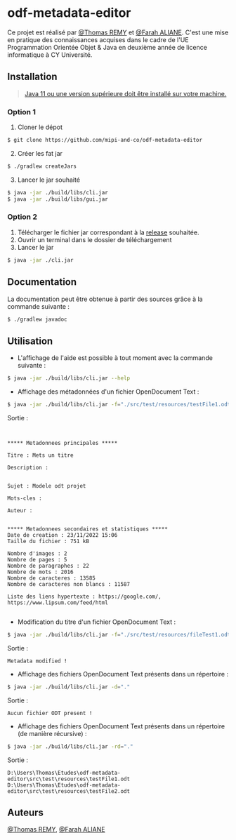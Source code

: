 # odf-metadata-editor

Ce projet est réalisé par [@Thomas REMY](https://github.com/GzIrYsz) et [@Farah ALIANE](https://github.com/farah951). C'est une mise en pratique
des connaissances acquises dans le cadre de l'UE Programmation Orientée Objet & Java
en deuxième année de licence informatique à CY Université.

## Installation

>[Java 11 ou une version supérieure doit être installé sur votre machine.](https://www.oracle.com/java/technologies/downloads/)

### Option 1

1. Cloner le dépot
```bash
$ git clone https://github.com/mipi-and-co/odf-metadata-editor
```

2. Créer les fat jar
```bash 
$ ./gradlew createJars
```

3. Lancer le jar souhaité
```bash
$ java -jar ./build/libs/cli.jar
$ java -jar ./build/libs/gui.jar
```

### Option 2

1. Télécharger le fichier jar correspondant à la [release](https://github.com/mipi-and-co/odf-metadata-editor/releases/latest) souhaitée.
2. Ouvrir un terminal dans le dossier de téléchargement
3. Lancer le jar
```bash
$ java -jar ./cli.jar
```

## Documentation

La documentation peut être obtenue à partir des sources grâce à la commande suivante :
```bash
$ ./gradlew javadoc
```

## Utilisation

- L'affichage de l'aide est possible à tout moment avec la commande suivante :
```bash
$ java -jar ./build/libs/cli.jar --help
```

- Affichage des métadonnées d'un fichier OpenDocument Text :
```bash
$ java -jar ./build/libs/cli.jar -f="./src/test/resources/testFile1.odt"
```

Sortie :
```


***** Metadonnees principales *****

Titre : Mets un titre

Description :


Sujet : Modele odt projet

Mots-cles : 

Auteur : 


***** Metadonnees secondaires et statistiques *****
Date de creation : 23/11/2022 15:06
Taille du fichier : 751 kB

Nombre d'images : 2
Nombre de pages : 5
Nombre de paragraphes : 22
Nombre de mots : 2016
Nombre de caracteres : 13585
Nombre de caracteres non blancs : 11587

Liste des liens hypertexte : https://google.com/, https://www.lipsum.com/feed/html


```

- Modification du titre d'un fichier OpenDocument Text :
```bash
$ java -jar ./build/libs/cli.jar -f="./src/test/resources/fileTest1.odt" --title="Nouveau titre"
```

Sortie :
```
Metadata modified !
```

- Affichage des fichiers OpenDocument Text présents dans un répertoire :
```bash
$ java -jar ./build/libs/cli.jar -d="."
```

Sortie :
```
Aucun fichier ODT present !
```

- Affichage des fichiers OpenDocument Text présents dans un répertoire (de manière récursive) :
```bash
$ java -jar ./build/libs/cli.jar -rd="."
```

Sortie :
```
D:\Users\Thomas\Etudes\odf-metadata-editor\src\test\resources\testFile1.odt
D:\Users\Thomas\Etudes\odf-metadata-editor\src\test\resources\testFile2.odt
```

## Auteurs

[@Thomas REMY](https://github.com/GzIrYsz),
[@Farah ALIANE](https://github.com/farah951)